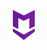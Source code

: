 ![github-large](https://github.com/adam-p/markdown-here/raw/master/src/common/images/icon48.png "Logo Title Text 1")
